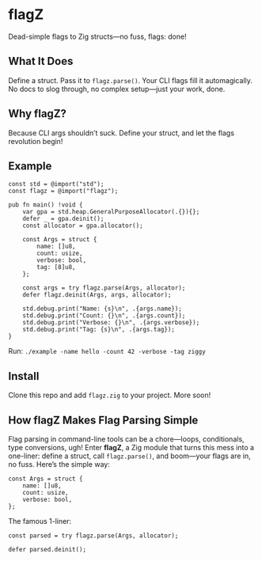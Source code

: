 # flagZ

Dead-simple flags to Zig structs—no fuss, flags: done!

## What It Does

Define a struct. Pass it to `flagz.parse()`. Your CLI flags fill it automagically. No docs to slog through, no complex setup—just your work, done.

## Why flagZ?

Because CLI args shouldn’t suck. Define your struct, and let the flags revolution begin!

## Example

```zig
const std = @import("std");
const flagz = @import("flagz");

pub fn main() !void {
    var gpa = std.heap.GeneralPurposeAllocator(.{}){};
    defer _ = gpa.deinit();
    const allocator = gpa.allocator();

    const Args = struct {
        name: []u8,
        count: usize,
        verbose: bool,
        tag: [8]u8,
    };

    const args = try flagz.parse(Args, allocator);
    defer flagz.deinit(Args, args, allocator);

    std.debug.print("Name: {s}\n", .{args.name});
    std.debug.print("Count: {}\n", .{args.count});
    std.debug.print("Verbose: {}\n", .{args.verbose});
    std.debug.print("Tag: {s}\n", .{args.tag});
}
```

Run: `./example -name hello -count 42 -verbose -tag ziggy`

## Install

Clone this repo and add `flagz.zig` to your project. More soon!

## How flagZ Makes Flag Parsing Simple

Flag parsing in command-line tools can be a chore—loops, conditionals, type conversions, ugh! Enter **flagZ**, a Zig module that turns this mess into a one-liner: define a struct, call `flagz.parse()`, and boom—your flags are in, no fuss. Here’s the simple way:

```zig
const Args = struct {
    name: []u8,
    count: usize,
    verbose: bool,
};
```
The famous 1-liner:
```zig
const parsed = try flagz.parse(Args, allocator);
```
```zig
defer parsed.deinit();
```

